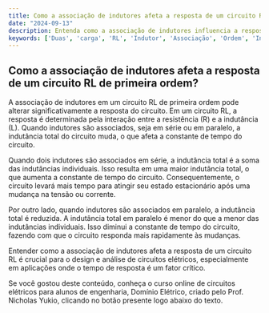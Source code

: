 ```yaml
---
title: Como a associação de indutores afeta a resposta de um circuito RL de primeira ordem?
date: "2024-09-13"
description: Entenda como a associação de indutores influencia a resposta de circuitos RL de primeira ordem.
keywords: ['Duas', 'carga', 'RL', 'Indutor', 'Associação', 'Ordem', 'Indutor']
---
```


## Como a associação de indutores afeta a resposta de um circuito RL de primeira ordem?

A associação de indutores em um circuito RL de primeira ordem pode alterar significativamente a resposta do circuito. Em um circuito RL, a resposta é determinada pela interação entre a resistência (R) e a indutância (L). Quando indutores são associados, seja em série ou em paralelo, a indutância total do circuito muda, o que afeta a constante de tempo do circuito.

Quando dois indutores são associados em série, a indutância total é a soma das indutâncias individuais. Isso resulta em uma maior indutância total, o que aumenta a constante de tempo do circuito. Consequentemente, o circuito levará mais tempo para atingir seu estado estacionário após uma mudança na tensão ou corrente.

Por outro lado, quando indutores são associados em paralelo, a indutância total é reduzida. A indutância total em paralelo é menor do que a menor das indutâncias individuais. Isso diminui a constante de tempo do circuito, fazendo com que o circuito responda mais rapidamente às mudanças.

Entender como a associação de indutores afeta a resposta de um circuito RL é crucial para o design e análise de circuitos elétricos, especialmente em aplicações onde o tempo de resposta é um fator crítico.

Se você gostou deste conteúdo, conheça o curso online de circuitos elétricos para alunos de engenharia, Domínio Elétrico, criado pelo Prof. Nicholas Yukio, clicando no botão presente logo abaixo do texto.